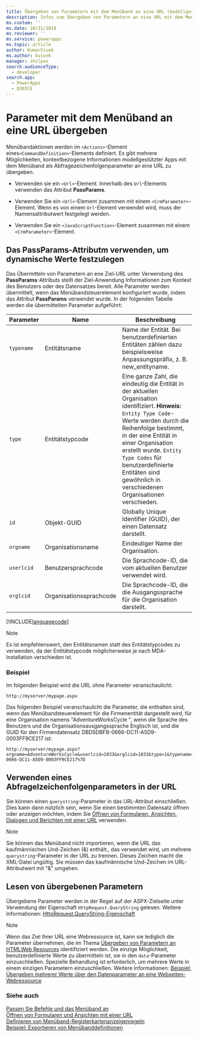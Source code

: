 ```yaml
---
title: Übergeben von Parametern mit dem Menüband an eine URL (modellgestützte Apps) | Microsoft Docs
description: Infos zum Übergeben von Parametern an eine URL mit dem Menüband
ms.custom: ''
ms.date: 10/31/2018
ms.reviewer: ''
ms.service: powerapps
ms.topic: article
author: KumarVivek
ms.author: kvivek
manager: shilpas
search.audienceType:
  - developer
search.app:
  - PowerApps
  - D365CE
---
```

# <a name="pass-parameters-to-a-url-by-using-the-ribbon"></a>Parameter mit dem Menüband an eine URL übergeben

<!-- https://docs.microsoft.com/en-us/dynamics365/customer-engagement/developer/customize-dev/pass-parameters-url-by-using-ribbon -->

Menübandaktionen werden im `<Actions>`-Element eines`<CommandDefinition>`-Elements definiert. Es gibt mehrere Möglichkeiten, kontextbezogene Informationen modellgestützter Apps mit dem Menüband als Abfragezeichenfolgenparameter an eine URL zu übergeben.  
  
-   Verwenden sie ein `<Url>`-Element. Innerhalb des `Url`-Elements verwenden das Attribut **PassParams**.  
  
-   Verwenden Sie ein `<Url>`-Element zusammen mit einem `<CrmParameter>`-Element. Wenn es von einem `Url`-Element verwendet wird, muss der Namensattributwert festgelegt werden.  
  
-   Verwenden Sie ein `<JavaScriptFunction>`-Element zusammen mit einem `<CrmParameter>`-Element.  
  
## <a name="use-the-passparams-attribute-to-set-dynamic-values"></a>Das PassParams-Attributm verwenden, um dynamische Werte festzulegen  
 Das Übermitteln von Parametern an ene Ziel-URL unter Verwendung des **PassParams**-Attributs stellt der Ziel-Anwendung Informationen zum Kontext des Benutzers oder des Datensatzes bereit. Alle Parameter werden übermittelt, wenn das Menübandsteuerelement konfiguriert wurde, indem das Attribut **PassParams** verwendet wurde. In der folgenden Tabelle werden die übermittelten Parameter aufgeführt:  
  
|Parameter|Name|Beschreibung|  
|---------------|----------|-----------------|  
|`typename`|Entitätsname|Name der Entität. Bei benutzerdefinierten Entitäten zählen dazu beispielsweise Anpassungspräfix, z. B. new_entityname.|  
|`type`|Entitätstypcode|Eine ganze Zahl, die eindeutig die Entität in der aktuellen Organisation identifiziert. **Hinweis:** `Entity Type Code`-Werte werden durch die Reihenfolge bestimmt, in der eine Entität in einer Organisation erstellt wurde. `Entity Type Codes` für benutzerdefinierte Entitäten sind gewöhnlich in verschiedenen Organisationen verschieden.|  
|`id`|Objekt-GUID|Globally Unique Identifier (GUID), der einen Datensatz darstellt.|  
|`orgname`|Organisationsname|Eindeutiger Name der Organisation.|  
|`userlcid`|Benutzersprachcode|Die Sprachcode-ID, die vom aktuellen Benutzer verwendet wird.|  
|`orglcid`|Organisationssprachcode|Die Sprachcode-ID, die die Ausgangssprache für die Organisation darstellt.|  
  
[!INCLUDE[languagecode](../../includes/languagecode.md)]
  
> [!NOTE]
>  Es ist empfehlenswert, den Entitätsnamen statt des Entitätstypcodes zu verwenden, da der Entitätstypcode möglicherweise je nach MDA-Installation verschieden ist.  
  
### <a name="example"></a>Beispiel  
 Im folgenden Beispiel wird die URL ohne Parameter veranschaulicht:  
  
```  
http://myserver/mypage.aspx  
```  
  
 Das folgenden Beispiel veranschaulicht die Parameter, die enthalten sind, wenn das Menübandsteuerelement für die Firmenentität dargestellt wird, für eine Organisation namens "AdventureWorksCycle ", wenn die Sprache des Benutzers und die Organisationsausgangssprache Englisch ist, und die GUID für den Firmendatensatz DBD5DBFB-0666-DC11-A5D9-0003FF9CE217 ist:  
  
```  
http://myserver/mypage.aspx?orgname=AdventureWorksCycle&userlcid=1033&orglcid=1033&type=1&typename=account&id=%7BDBD5DBFB-0666-DC11-A5D9-0003FF9CE217%7D  
```  
  
## <a name="use-a-querystring-parameter-in-the-url"></a>Verwenden eines Abfragelzeichenfolgenparameters in der URL  
 Sie können einen `querystring`-Parameter in das URL-Attribut einschließen. Dies kann dann nützlich sein, wenn Sie einen bestimmten Datensatz öffnen oder anzeigen möchten, indem Sie [Öffnen von Formularen, Ansichten, Dialogen und Berichten mit einer URL](open-forms-views-dialogs-reports-url.md) verwenden.  
  
> [!NOTE]
>  Sie können das Menüband nicht importieren, wenn die URL das kaufmännischen Und-Zeichen (&) enthält., das verwendet wird, um mehrere `querystring`-Parameter in der URL zu trennen. Dieses Zeichen macht die XML-Datei ungültig. Sie müssen das kaufmännische Und-Zeichen im URL-Attributwert mit "&amp;" umgehen.  
  
## <a name="reading-passed-parameters"></a>Lesen von übergebenen Parametern  
 Übergebene Parameter werden in der Regel auf der ASPX-Zielseite unter Verwendung der Eigenschaft `HttpRequest.QueryString` gelesen. Weitere Informationen: [HttpRequest.QueryString-Eigenschaft](https://msdn.microsoft.com/library/system.web.httprequest.querystring.aspx)  
  
> [!NOTE]
>  Wenn das Ziel Ihrer URL eine Webressource ist, kann sie lediglich die Parameter übernehmen, die im Thema [Übergeben von Parametern an HTMLWeb Resources](webpage-html-web-resources.md#BKMK_PassingParametersToWebResources) identifiziert werden. Die einzige Möglichkeit, benutzerdefinierte Werte zu übermitteln ist, sie in den `data`-Parameter einzuschließen. Spezielle Behandlung ist erforderlich, um mehrere Werte in einem einzigen Parametern einzuschließen. Weitere Informationen: [Beispiel: Übergeben mehrerer Werte über den Datenparameter an eine Webseiten-Webressource](sample-pass-multiple-values-web-resource-through-data-parameter.md)  
  
### <a name="see-also"></a>Siehe auch

 [Passen Sie Befehle und das Menüband an](customize-commands-ribbon.md)   
 [Öffnen von Formularen und Ansichten mit einer URL](open-forms-views-dialogs-reports-url.md)    
 [Definieren von Menüband-Registerkartenanzeigenregeln](define-ribbon-tab-display-rules.md)   
 [Beispiel: Exportieren von Menübanddefinitionen](sample-export-ribbon-definitions.md)


